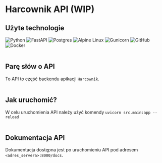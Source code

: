 # Harcownik API (WIP)

## Użyte technologie
![Python](https://img.shields.io/badge/python-3670A0?style=for-the-badge&logo=python&logoColor=ffdd54)
![FastAPI](https://img.shields.io/badge/FastAPI-005571?style=for-the-badge&logo=fastapi)
![Postgres](https://img.shields.io/badge/postgres-%23316192.svg?style=for-the-badge&logo=postgresql&logoColor=white)
![Alpine Linux](https://img.shields.io/badge/Alpine_Linux-%230D597F.svg?style=for-the-badge&logo=alpine-linux&logoColor=white)
![Gunicorn](https://img.shields.io/badge/gunicorn-%298729.svg?style=for-the-badge&logo=gunicorn&logoColor=white)
![GitHub](https://img.shields.io/badge/github-%23121011.svg?style=for-the-badge&logo=github&logoColor=white)
![Docker](https://img.shields.io/badge/docker-%230db7ed.svg?style=for-the-badge&logo=docker&logoColor=white)
<br></br>

## Parę słów o API
To API to część backendu apikacji `Harcownik`.
<br></br>

## Jak uruchomić?
W celu uruchomienia API należy użyć komendy `uvicorn src.main:app --reload`
<br></br>

## Dokumentacja API
Dokumentacja dostępna jest po uruchomieniu API pod adresem `<adres_servera>:8000/docs`.
<br></br>
